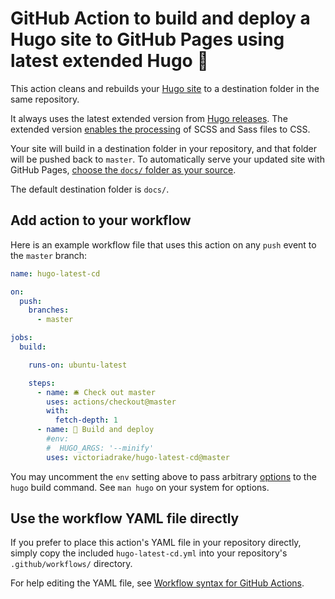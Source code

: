 # GitHub Action to build and deploy a Hugo site to GitHub Pages using latest extended Hugo 🚀

This action cleans and rebuilds your [Hugo site](https://gohugo.io/) to a destination folder in the same repository.

It always uses the latest extended version from [Hugo releases](https://github.com/gohugoio/hugo/releases). The extended version [enables the processing](https://gohugo.io/troubleshooting/faq/#i-get-tocss--this-feature-is-not-available-in-your-current-hugo-version) of SCSS and Sass files to CSS.

Your site will build in a destination folder in your repository, and that folder will be pushed back to `master`. To automatically serve your updated site with GitHub Pages, [choose the `docs/` folder as your source](https://help.github.com/en/github/working-with-github-pages/configuring-a-publishing-source-for-your-github-pages-site).

The default destination folder is `docs/`.

## Add action to your workflow

Here is an example workflow file that uses this action on any `push` event to the `master` branch:

```yml
name: hugo-latest-cd

on:
  push:
    branches:
      - master

jobs:
  build:

    runs-on: ubuntu-latest

    steps:
      - name: 🛎 Check out master
        uses: actions/checkout@master
        with:
          fetch-depth: 1
      - name: 🚀 Build and deploy
        #env:
        #  HUGO_ARGS: '--minify'
        uses: victoriadrake/hugo-latest-cd@master
```

You may uncomment the `env` setting above to pass arbitrary [options](https://gohugo.io/commands/hugo/#options) to the `hugo` build command. See `man hugo` on your system for options.

## Use the workflow YAML file directly

If you prefer to place this action's YAML file in your repository directly, simply copy the included `hugo-latest-cd.yml` into your repository's `.github/workflows/` directory.

For help editing the YAML file, see [Workflow syntax for GitHub Actions](https://help.github.com/en/actions/automating-your-workflow-with-github-actions/workflow-syntax-for-github-actions).
